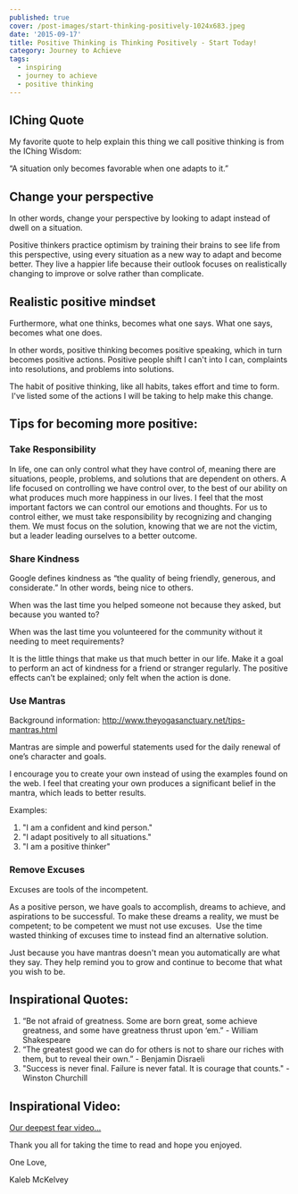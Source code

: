 ```yaml
---
published: true
cover: /post-images/start-thinking-positively-1024x683.jpeg
date: '2015-09-17'
title: Positive Thinking is Thinking Positively - Start Today!
category: Journey to Achieve
tags:
  - inspiring
  - journey to achieve
  - positive thinking
---
```

## IChing Quote

My favorite quote to help explain this thing we call positive thinking is from the IChing Wisdom:

“A situation only becomes favorable when one adapts to it.”

## Change your perspective

In other words, change your perspective by looking to adapt instead of dwell on a situation.

Positive thinkers practice optimism by training their brains to see life from this perspective, using every situation as a new way to adapt and become better. They live a happier life because their outlook focuses on realistically changing to improve or solve rather than complicate.

## Realistic positive mindset

Furthermore, what one thinks, becomes what one says. What one says, becomes what one does.  

In other words, positive thinking becomes positive speaking, which in turn becomes positive actions. Positive people shift I can't into I can, complaints into resolutions, and problems into solutions.

The habit of positive thinking, like all habits, takes effort and time to form.  I've listed some of the actions I will be taking to help make this change.

## **Tips for becoming more positive:**

### Take Responsibility

In life, one can only control what they have control of, meaning there are situations, people, problems, and solutions that are dependent on others. A life focused on controlling we have control over, to the best of our ability on what produces much more happiness in our lives. I feel that the most important factors we can control our emotions and thoughts. For us to control either, we must take responsibility by recognizing and changing them. We must focus on the solution, knowing that we are not the victim, but a leader leading ourselves to a better outcome.

### Share Kindness

Google defines kindness as “the quality of being friendly, generous, and considerate.” In other words, being nice to others.

When was the last time you helped someone not because they asked, but because you wanted to?

When was the last time you volunteered for the community without it needing to meet requirements?

It is the little things that make us that much better in our life. Make it a goal to perform an act of kindness for a friend or stranger regularly. The positive effects can’t be explained; only felt when the action is done.

### Use Mantras

Background information:
<http://www.theyogasanctuary.net/tips-mantras.html>

Mantras are simple and powerful statements used for the daily renewal of one’s character and goals.

I encourage you to create your own instead of using the examples found on the web. I feel that creating your own produces a significant belief in the mantra, which leads to better results.

Examples:

1. "I am a confident and kind person."
2. "I adapt positively to all situations."
3. "I am a positive thinker"

### Remove Excuses

Excuses are tools of the incompetent.

As a positive person, we have goals to accomplish, dreams to achieve, and aspirations to be successful. To make these dreams a reality, we must be competent; to be competent we must not use excuses.  Use the time wasted thinking of excuses time to instead find an alternative solution.

Just because you have mantras doesn't mean you automatically are what they say. They help remind you to grow and continue to become that what you wish to be.

## Inspirational Quotes:

1. “Be not afraid of greatness. Some are born great, some achieve greatness, and some have greatness thrust upon ‘em.” - William Shakespeare
2. “The greatest good we can do for others is not to share our riches with them, but to reveal their own.” - Benjamin Disraeli
3. "Success is never final. Failure is never fatal. It is courage that counts." - Winston Churchill

## Inspirational Video:

[Our deepest fear video...](https://www.youtube.com/watch?v=3a6hseqJ5h4)

Thank you all for taking the time to read and hope you enjoyed.

One Love,

Kaleb McKelvey
